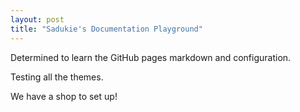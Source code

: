 ```yaml
---
layout: post
title: "Sadukie's Documentation Playground"
---
```


Determined to learn the GitHub pages markdown and configuration.

Testing all the themes.

We have a shop to set up!
